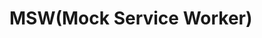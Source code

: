 # MSW(Mock Service Worker)

<!--
MSW
- Service worker
- MSW(Mock Service Worker)
- polyfill(폴리필)
 -->